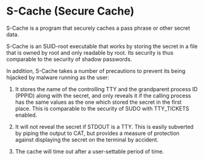 # S-Cache (Secure Cache)

S-Cache is a program that securely caches a pass phrase or other secret data.

S-Cache is an SUID-root executable that works by storing the secret in
a file that is owned by root and only readable by root.  Its security is
thus comparable to the security of shadow passwords.

In addition, S-Cache takes a number of precautions to prevent its being
hijacked by malware running as the user:

1.  It stores the name of the controlling TTY and the grandparent process
ID (PPPID) along with the secret, and only reveals it if the calling
process has the same values as the one which stored the secret in the
first place.  This is comparable to the security of SUDO with TTY_TICKETS
enabled.

2.  It will not reveal the secret if STDOUT is a TTY.  This is easily
subverted by piping the output to CAT, but provides a measure of protection
against displaying the secret on the terminal by accident.

3.  The cache will time out after a user-settable period of time.
